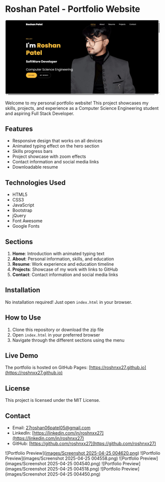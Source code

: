 # Roshan Patel - Portfolio Website

![Portfolio Preview](images/proj_1.jpg)

Welcome to my personal portfolio website! This project showcases my skills, projects, and experience as a Computer Science Engineering student and aspiring Full Stack Developer.

## Features

- Responsive design that works on all devices
- Animated typing effect on the hero section
- Skills progress bars
- Project showcase with zoom effects
- Contact information and social media links
- Downloadable resume

## Technologies Used

- HTML5
- CSS3
- JavaScript
- Bootstrap
- jQuery
- Font Awesome
- Google Fonts

## Sections

1. **Home**: Introduction with animated typing text
2. **About**: Personal information, skills, and education
3. **Resume**: Work experience and education timeline
4. **Projects**: Showcase of my work with links to GitHub
5. **Contact**: Contact information and social media links

## Installation

No installation required! Just open `index.html` in your browser.

## How to Use

1. Clone this repository or download the zip file
2. Open `index.html` in your preferred browser
3. Navigate through the different sections using the menu

## Live Demo

The portfolio is hosted on GitHub Pages: [https://roshnxx27.github.io](https://roshnxx27.github.io)

## License

This project is licensed under the MIT License.

## Contact

- Email: 27roshan06patel05@gmail.com
- LinkedIn: [https://linkedin.com/in/roshnxx27](https://linkedin.com/in/roshnxx27)
- GitHub: [https://github.com/roshnxx27](https://github.com/roshnxx27)

![Portfolio Preview]([images/Screenshot 2025-04-25 004620.png](https://github.com/roshnxx27/roshnxx27.github.io/blob/main/images/Screenshot%202025-04-25%20004620.png))
![Portfolio Preview](images/Screenshot 2025-04-25 004558.png)
![Portfolio Preview](images/Screenshot 2025-04-25 004540.png)
![Portfolio Preview](images/Screenshot 2025-04-25 004518.png)
![Portfolio Preview](images/Screenshot 2025-04-25 004450.png)
